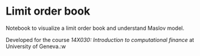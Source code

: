 # Limit order book

Notebook to visualize a limit order book and understand Maslov model.

Developed for the course *14X030: Introduction to computational finance* at University of Geneva.:w

